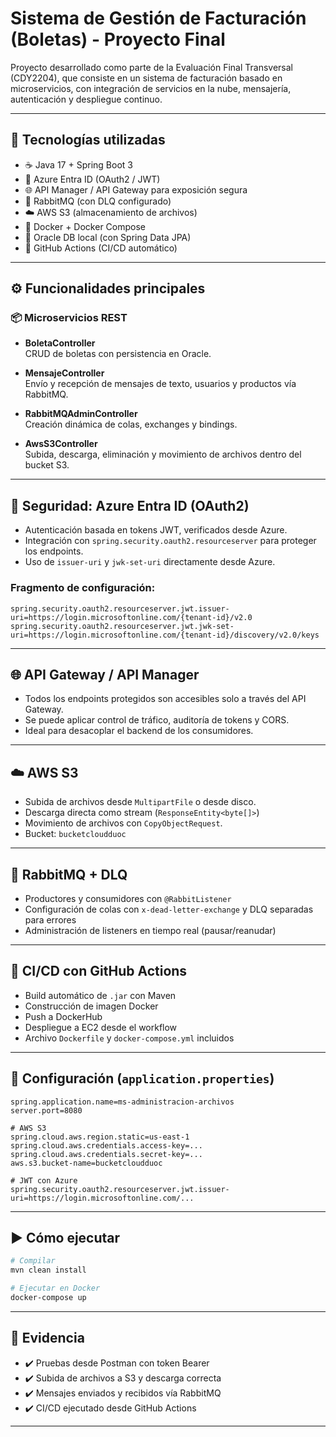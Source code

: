 # Sistema de Gestión de Facturación (Boletas) - Proyecto Final

Proyecto desarrollado como parte de la Evaluación Final Transversal (CDY2204), que consiste en un sistema de facturación basado en microservicios, con integración de servicios en la nube, mensajería, autenticación y despliegue continuo.

---

## 🧩 Tecnologías utilizadas

- ☕ Java 17 + Spring Boot 3
- 🔐 Azure Entra ID (OAuth2 / JWT)
- 🌐 API Manager / API Gateway para exposición segura
- 🐰 RabbitMQ (con DLQ configurado)
- ☁️ AWS S3 (almacenamiento de archivos)
- 🐳 Docker + Docker Compose
- 💾 Oracle DB local (con Spring Data JPA)
- 🔄 GitHub Actions (CI/CD automático)

---

## ⚙️ Funcionalidades principales

### 📦 Microservicios REST

- **BoletaController**  
  CRUD de boletas con persistencia en Oracle.

- **MensajeController**  
  Envío y recepción de mensajes de texto, usuarios y productos vía RabbitMQ.

- **RabbitMQAdminController**  
  Creación dinámica de colas, exchanges y bindings.

- **AwsS3Controller**  
  Subida, descarga, eliminación y movimiento de archivos dentro del bucket S3.

---

## 🔐 Seguridad: Azure Entra ID (OAuth2)

- Autenticación basada en tokens JWT, verificados desde Azure.
- Integración con `spring.security.oauth2.resourceserver` para proteger los endpoints.
- Uso de `issuer-uri` y `jwk-set-uri` directamente desde Azure.

### Fragmento de configuración:

```properties
spring.security.oauth2.resourceserver.jwt.issuer-uri=https://login.microsoftonline.com/{tenant-id}/v2.0
spring.security.oauth2.resourceserver.jwt.jwk-set-uri=https://login.microsoftonline.com/{tenant-id}/discovery/v2.0/keys
```

---

## 🌐 API Gateway / API Manager

- Todos los endpoints protegidos son accesibles solo a través del API Gateway.
- Se puede aplicar control de tráfico, auditoría de tokens y CORS.
- Ideal para desacoplar el backend de los consumidores.

---

## ☁️ AWS S3

- Subida de archivos desde `MultipartFile` o desde disco.
- Descarga directa como stream (`ResponseEntity<byte[]>`)
- Movimiento de archivos con `CopyObjectRequest`.
- Bucket: `bucketcloudduoc`

---

## 🐰 RabbitMQ + DLQ

- Productores y consumidores con `@RabbitListener`
- Configuración de colas con `x-dead-letter-exchange` y DLQ separadas para errores
- Administración de listeners en tiempo real (pausar/reanudar)

---

## 🔄 CI/CD con GitHub Actions

- Build automático de `.jar` con Maven
- Construcción de imagen Docker
- Push a DockerHub
- Despliegue a EC2 desde el workflow
- Archivo `Dockerfile` y `docker-compose.yml` incluidos

---

## 🔧 Configuración (`application.properties`)

```properties
spring.application.name=ms-administracion-archivos
server.port=8080

# AWS S3
spring.cloud.aws.region.static=us-east-1
spring.cloud.aws.credentials.access-key=...
spring.cloud.aws.credentials.secret-key=...
aws.s3.bucket-name=bucketcloudduoc

# JWT con Azure
spring.security.oauth2.resourceserver.jwt.issuer-uri=https://login.microsoftonline.com/...
```

---

## ▶️ Cómo ejecutar

```bash
# Compilar
mvn clean install

# Ejecutar en Docker
docker-compose up
```

---

## 📸 Evidencia

- ✔️ Pruebas desde Postman con token Bearer
- ✔️ Subida de archivos a S3 y descarga correcta
- ✔️ Mensajes enviados y recibidos vía RabbitMQ
- ✔️ CI/CD ejecutado desde GitHub Actions

---


